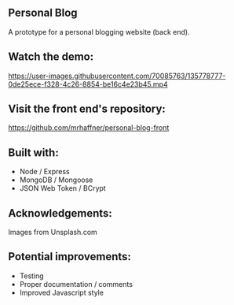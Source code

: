 ## Personal Blog

A prototype for a personal blogging website (back end).

## Watch the demo:

https://user-images.githubusercontent.com/70085763/135778777-0de25ece-f328-4c26-8854-be16c4e23b45.mp4

## Visit the front end's repository:

https://github.com/mrhaffner/personal-blog-front

## Built with:

* Node / Express
* MongoDB / Mongoose
* JSON Web Token / BCrypt

## Acknowledgements:

Images from Unsplash.com

## Potential improvements:

- Testing
- Proper documentation / comments
- Improved Javascript style
